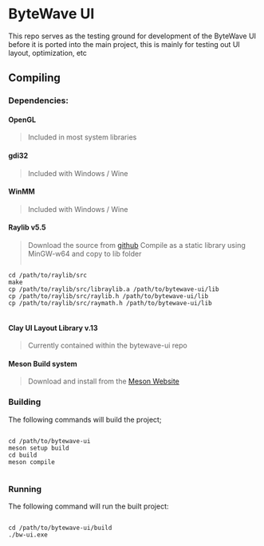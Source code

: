 # ByteWave UI

This repo serves as the testing ground for development of the ByteWave UI before it is
ported into the main project, this is mainly for testing out UI layout, optimization, etc

## Compiling

### Dependencies:

#### OpenGL
> Included in most system libraries

#### gdi32
> Included with Windows / Wine

#### WinMM
> Included with Windows / Wine

#### Raylib v5.5
> Download the source from [github](https://github.com/raysan5/raylib/tree/5.5)
> Compile as a static library using MinGW-w64 and copy to lib folder
>```console
    cd /path/to/raylib/src
    make
    cp /path/to/raylib/src/libraylib.a /path/to/bytewave-ui/lib
    cp /path/to/raylib/src/raylib.h /path/to/bytewave-ui/lib
    cp /path/to/raylib/src/raymath.h /path/to/bytewave-ui/lib
>```

#### Clay UI Layout Library v.13
> Currently contained within the bytewave-ui repo

#### Meson Build system
> Download and install from the [Meson Website](https://mesonbuild.com/Getting-meson.html)

### Building

The following commands will build the project;
>```console
    cd /path/to/bytewave-ui
    meson setup build
    cd build
    meson compile
>```

### Running

The following command will run the built project:
>```console
    cd /path/to/bytewave-ui/build
    ./bw-ui.exe
>```
